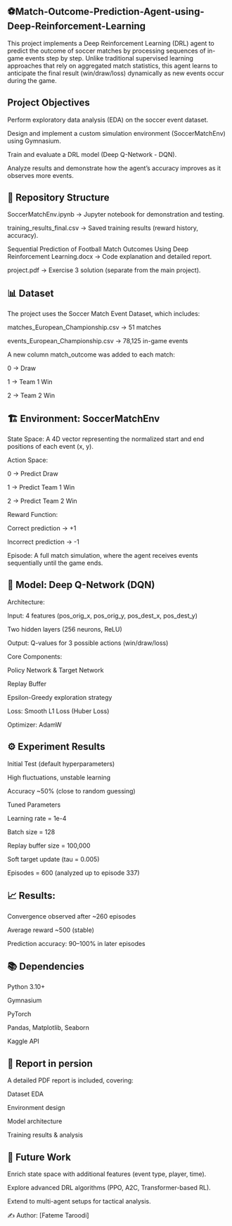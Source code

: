 ## ⚽Match-Outcome-Prediction-Agent-using-Deep-Reinforcement-Learning
This project implements a Deep Reinforcement Learning (DRL) agent to predict the outcome of soccer matches by processing sequences of in-game events step by step.
Unlike traditional supervised learning approaches that rely on aggregated match statistics, this agent learns to anticipate the final result (win/draw/loss) dynamically as new events occur during the game.

##  Project Objectives

Perform exploratory data analysis (EDA) on the soccer event dataset.

Design and implement a custom simulation environment (SoccerMatchEnv) using Gymnasium.

Train and evaluate a DRL model (Deep Q-Network - DQN).

Analyze results and demonstrate how the agent’s accuracy improves as it observes more events.



## 📌 Repository Structure

SoccerMatchEnv.ipynb → Jupyter notebook for demonstration and testing.

training_results_final.csv → Saved training results (reward history, accuracy).

Sequential Prediction of Football Match Outcomes Using Deep Reinforcement Learning.docx → Code explanation and detailed report.

project.pdf → Exercise 3 solution (separate from the main project).

## 📊 Dataset

The project uses the Soccer Match Event Dataset, which includes:

matches_European_Championship.csv → 51 matches

events_European_Championship.csv → 78,125 in-game events

A new column match_outcome was added to each match:

0 → Draw

1 → Team 1 Win

2 → Team 2 Win

## 🏗️ Environment: SoccerMatchEnv

State Space: A 4D vector representing the normalized start and end positions of each event (x, y).

Action Space:

0 → Predict Draw

1 → Predict Team 1 Win

2 → Predict Team 2 Win

Reward Function:

Correct prediction → +1

Incorrect prediction → -1

Episode: A full match simulation, where the agent receives events sequentially until the game ends.

## 🤖 Model: Deep Q-Network (DQN)

Architecture:

Input: 4 features (pos_orig_x, pos_orig_y, pos_dest_x, pos_dest_y)

Two hidden layers (256 neurons, ReLU)

Output: Q-values for 3 possible actions (win/draw/loss)

Core Components:

Policy Network & Target Network

Replay Buffer

Epsilon-Greedy exploration strategy

Loss: Smooth L1 Loss (Huber Loss)

Optimizer: AdamW

## ⚙️ Experiment Results
Initial Test (default hyperparameters)

High fluctuations, unstable learning

Accuracy ~50% (close to random guessing)

Tuned Parameters

Learning rate = 1e-4

Batch size = 128

Replay buffer size = 100,000

Soft target update (tau = 0.005)

Episodes = 600 (analyzed up to episode 337)

## 📈 Results:

Convergence observed after ~260 episodes

Average reward ~500 (stable)

Prediction accuracy: 90–100% in later episodes


## 📚 Dependencies

Python 3.10+

Gymnasium

PyTorch

Pandas, Matplotlib, Seaborn

Kaggle API

## 📑 Report in persion

A detailed PDF report is included, covering:

Dataset EDA

Environment design

Model architecture

Training results & analysis

## 🔮 Future Work

Enrich state space with additional features (event type, player, time).

Explore advanced DRL algorithms (PPO, A2C, Transformer-based RL).

Extend to multi-agent setups for tactical analysis.

✍️ Author: [Fateme Taroodi]
